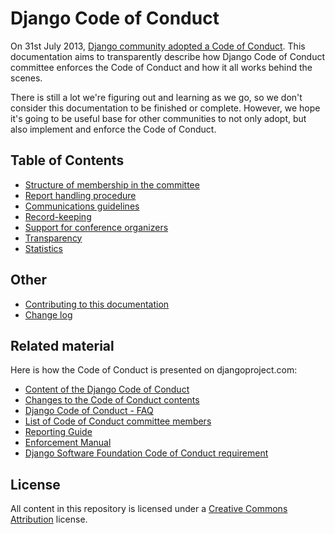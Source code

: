# Django Code of Conduct

On 31st July 2013, [Django community adopted a Code of Conduct](https://www.djangoproject.com/weblog/2013/jul/31/django-adopts-code-of-conduct/). This documentation aims to transparently describe how Django Code of Conduct committee enforces the Code of Conduct and how it all works behind the scenes. 

There is still a lot we're figuring out and learning as we go, so we don't consider this documentation to be finished or complete. However, we hope it's going to be useful base for other communities to not only adopt, but also implement and enforce the Code of Conduct. 

## Table of Contents

- [Structure of membership in the committee](membership.md)
- [Report handling procedure](reports.md)
- [Communications guidelines](communications.md)
- [Record-keeping](records.md)
- [Support for conference organizers](conferences.md)
- [Transparency](transparency.md)
- [Statistics](statistics.md)

## Other

- [Contributing to this documentation](CONTRIBUTING.md)
- [Change log](CHANGELOG.md)

## Related material

Here is how the Code of Conduct is presented on djangoproject.com:

- [Content of the Django Code of Conduct](https://www.djangoproject.com/conduct/)
- [Changes to the Code of Conduct contents](https://www.djangoproject.com/conduct/changes/)
- [Django Code of Conduct - FAQ](https://www.djangoproject.com/conduct/faq/)
- [List of Code of Conduct committee members](https://www.djangoproject.com/foundation/committees/#conduct)
- [Reporting Guide](https://www.djangoproject.com/conduct/reporting/)
- [Enforcement Manual](https://www.djangoproject.com/conduct/enforcement-manual/)
- [Django Software Foundation Code of Conduct requirement](https://www.djangoproject.com/foundation/code-of-conduct/)

## License

All content in this repository is licensed under a [Creative Commons Attribution](http://creativecommons.org/licenses/by/3.0/) license.




